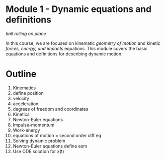 # Module 1 - Dynamic equations and definitions

_ball rolling on plane_

In this course, we are focused on kinematic _geometry of motion_ and kinetic
_forces, energy, and impacts_ equations. This module covers the basic equations
and definitions for describing dynamic motion.

# Outline

1. Kinematics
  1. define position
  2. velocity 
  3. acceleration
  4. degrees of freedom and coordinates
2. Kinetics
  1. Newton-Euler equations
  2. Impulse-momentum
  3. Work-energy
  4. equations of motion = second order diff eq
3. Solving dynamic problem
  1. Newton-Euler equations define eom
  2. Use ODE solution for x(t)
